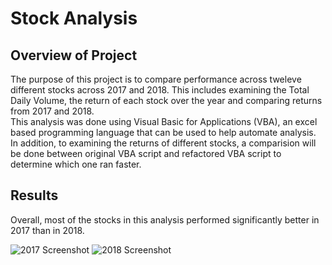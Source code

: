 # Stock Analysis

## Overview of Project 
The purpose of this project is to compare performance across tweleve different stocks across 2017 and 2018. This includes examining the Total Daily Volume, the return of each stock over the year and comparing returns from 2017 and 2018.   
This analysis was done using Visual Basic for Applications (VBA), an excel based programming language that can be used to help automate analysis. In addition, to examining the returns of different stocks, a comparision will be done between original VBA script and refactored VBA script to determine which one ran faster. 

## Results
Overall, most of the stocks in this analysis performed significantly better in 2017 than in 2018. 



![2017 Screenshot](https://user-images.githubusercontent.com/91712554/138568317-e222b64b-317e-458a-ae36-778161dd755a.png)        ![2018 Screenshot](https://user-images.githubusercontent.com/91712554/138568320-db2b4f4e-f605-4d42-8d62-c6679b0d128a.png)



